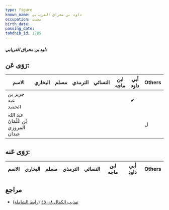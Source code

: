 ```yaml
---
type: figure
known_name: داود بن مخراق الفريابي
occupation: محدث
birth_date:
passing_date:
tahdhib_id: 1785
---
```

##### داود بن مخراق الفريابي

## رَوَى عَن:
| الاسم                                | البخاري | مسلم | الترمذي | النسائي | ابن ماجه | أبي داود | Others |
| ------------------------------------ | ------- | ---- | ------- | ------- | -------- | -------- | ------ |
| جرير بن عبد الحميد                   |         |      |         |         |          | ✔        |        |
| عبد الله بْن عُثْمَانَ المروزي عبدان |         |      |         |         |          |          | ل      |
## رَوَى عَنه:
| الاسم | البخاري | مسلم | الترمذي | النسائي | ابن ماجه | أبي داود | Others |
| ----- | ------- | ---- | ------- | ------- | -------- | -------- | ------ |
## مراجع
- [تهذيب الكمال ٨-٤٥٠](obsidian://open?vault=Tahdhib-al-Kamal&file=Figures/١٧٨٥-داود%20بن%20مخراق%20الفريابي) ([رابط الشاملة](https://shamela.ws/book/3722/4161))